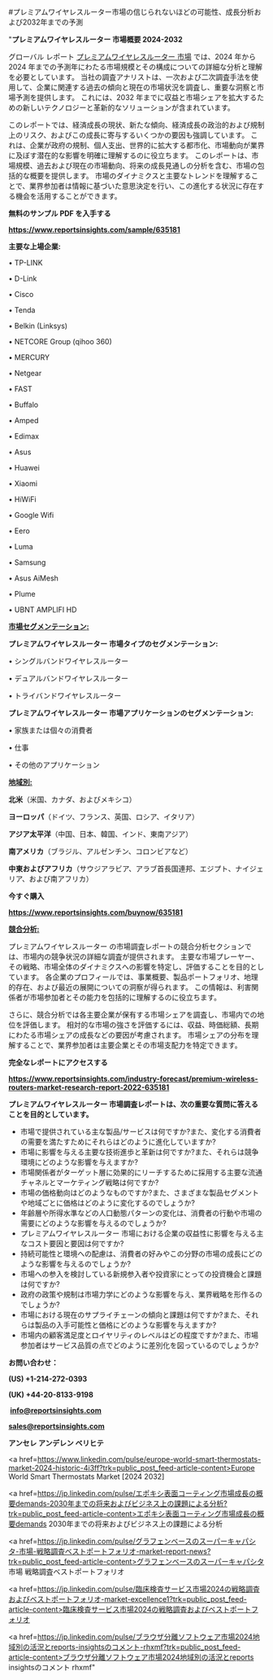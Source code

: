 #プレミアムワイヤレスルーター市場の信じられないほどの可能性、成長分析および2032年までの予測

"<strong>プレミアムワイヤレスルーター 市場概要 2024-2032</strong>

グローバル レポート <a href=https://www.reportsinsights.com/sample/635181>プレミアムワイヤレスルーター 市場</a> では、2024 年から 2024 年までの予測年にわたる市場規模とその構成についての詳細な分析と理解を必要としています。 当社の調査アナリストは、一次および二次調査手法を使用して、企業に関連する過去の傾向と現在の市場状況を調査し、重要な洞察と市場予測を提供します。 これには、2032 年までに収益と市場シェアを拡大​​するための新しいテクノロジーと革新的なソリューションが含まれています。

このレポートでは、経済成長の現状、新たな傾向、経済成長の政治的および規制上のリスク、およびこの成長に寄与するいくつかの要因も強調しています。 これは、企業が政府の規制、個人支出、世界的に拡大する都市化、市場動向が業界に及ぼす潜在的な影響を明確に理解するのに役立ちます。 このレポートは、市場規模、過去および現在の市場動向、将来の成長見通しの分析を含む、市場の包括的な概要を提供します。 市場のダイナミクスと主要なトレンドを理解することで、業界参加者は情報に基づいた意思決定を行い、この進化する状況に存在する機会を活用することができます。

<strong><b>無料のサンプル PDF を入手する</b></strong>

<a href=https://www.reportsinsights.com/sample/635181><strong><u>https://www.reportsinsights.com/sample/635181</u></strong></a>

<strong>主要な上場企業:</strong>

• TP-LINK

• D-Link

• Cisco

• Tenda

• Belkin (Linksys)

• NETCORE Group (qihoo 360)

• MERCURY

• Netgear

• FAST

• Buffalo

• Amped

• Edimax

• Asus

• Huawei

• Xiaomi

• HiWiFi

• Google Wifi

• Eero

• Luma

• Samsung

• Asus AiMesh

• Plume

• UBNT AMPLIFI HD

<strong><u>市場セグメンテーション</u></strong><strong><u>:</u></strong>

<strong>プレミアムワイヤレスルーター 市場タイプのセグメンテーション:</strong>

• シングルバンドワイヤレスルーター

• デュアルバンドワイヤレスルーター

• トライバンドワイヤレスルーター

<strong>プレミアムワイヤレスルーター 市場アプリケーションのセグメンテーション:</strong>

• 家族または個々の消費者

• 仕事

• その他のアプリケーション

<strong><u>地域別</u></strong><strong><u>:</u></strong>

<strong>北米</strong>（米国、カナダ、およびメキシコ）

<strong>ヨーロッパ</strong>（ドイツ、フランス、英国、ロシア、イタリア）

<strong>アジア太平洋</strong>（中国、日本、韓国、インド、東南アジア）

<strong>南アメリカ</strong>（ブラジル、アルゼンチン、コロンビアなど）

<strong>中東およびアフリカ</strong>（サウジアラビア、アラブ首長国連邦、エジプト、ナイジェリア、および南アフリカ）

<strong>今すぐ購入</strong>

<a href=https://www.reportsinsights.com/buynow/635181><strong><u>https://www.reportsinsights.com/buynow/635181</u></strong></a>

<strong><u>競合分析:</u></strong>

プレミアムワイヤレスルーター の市場調査レポートの競合分析セクションでは、市場内の競争状況の詳細な調査が提供されます。 主要な市場プレーヤー、その戦略、市場全体のダイナミクスへの影響を特定し、評価することを目的としています。 各企業のプロフィールでは、事業概要、製品ポートフォリオ、地理的存在、および最近の展開についての洞察が得られます。 この情報は、利害関係者が市場参加者とその能力を包括的に理解するのに役立ちます。

さらに、競合分析では各主要企業が保有する市場シェアを調査し、市場内での地位を評価します。 相対的な市場の強さを評価するには、収益、時価総額、長期にわたる市場シェアの成長などの要因が考慮されます。 市場シェアの分布を理解することで、業界参加者は主要企業とその市場支配力を特定できます。

<strong>完全なレポートにアクセスする</strong>

<a href=https://www.reportsinsights.com/industry-forecast/premium-wireless-routers-market-research-report-2022-635181><strong><u><b>https://www.reportsinsights.com/industry-forecast/premium-wireless-routers-market-research-report-2022-635181</b></u></strong></a>

<strong><b>プレミアムワイヤレスルーター 市場調査レポートは、次の重要な質問に答えることを目的としています。</b></strong>
<ul>
  <li>市場で提供されている主な製品/サービスは何ですか?また、変化する消費者の需要を満たすためにそれらはどのように進化していますか?</li>
  <li>市場に影響を与える主要な技術進歩と革新は何ですか?また、それらは競争環境にどのような影響を与えますか?</li>
  <li>市場関係者がターゲット層に効果的にリーチするために採用する主要な流通チャネルとマーケティング戦略は何ですか?</li>
  <li>市場の価格動向はどのようなものですか?また、さまざまな製品セグメントや地域ごとに価格はどのように変化するのでしょうか?</li>
  <li>年齢層や所得水準などの人口動態パターンの変化は、消費者の行動や市場の需要にどのような影響を与えるのでしょうか?</li>
  <li>プレミアムワイヤレスルーター 市場における企業の収益性に影響を与える主なコスト要因と要因は何ですか?</li>
  <li>持続可能性と環境への配慮は、消費者の好みやこの分野の市場の成長にどのような影響を与えるのでしょうか?</li>
  <li>市場への参入を検討している新規参入者や投資家にとっての投資機会と課題は何ですか?</li>
  <li>政府の政策や規制は市場力学にどのような影響を与え、業界戦略を形作るのでしょうか?</li>
  <li>市場における現在のサプライチェーンの傾向と課題は何ですか?また、それらは製品の入手可能性と価格にどのような影響を与えますか?</li>
  <li>市場内の顧客満足度とロイヤリティのレベルはどの程度ですか?また、市場参加者はサービス品質の点でどのように差別化を図っているのでしょうか?</li>
</ul>
<strong>お問い合わせ：</strong>

<strong>(US) +1-214-272-0393</strong>

<strong>(UK) +44-20-8133-9198</strong>

<strong> </strong><a href=info@reportsinsights.com><strong><u>info@reportsinsights.com</u></strong></a>

<a href=sales@reportsinsights.com><strong><u>sales@reportsinsights.com</u></strong></a>

<strong>アンセレ アンデレン ベリヒテ</strong>

<a href=https://www.linkedin.com/pulse/europe-world-smart-thermostats-market-2024-historic-4i3ff?trk=public_post_feed-article-content>Europe World Smart Thermostats Market [2024 2032]</a>

<a href=https://jp.linkedin.com/pulse/エポキシ表面コーティング市場成長の概要demands-2030年までの将来およびビジネス上の課題による分析?trk=public_post_feed-article-content>エポキシ表面コーティング市場成長の概要demands 2030年までの将来およびビジネス上の課題による分析</a>

<a href=https://jp.linkedin.com/pulse/グラフェンベースのスーパーキャパシタ-市場-戦略調査ベストポートフォリオ-market-report-news?trk=public_post_feed-article-content>グラフェンベースのスーパーキャパシタ 市場 戦略調査ベストポートフォリオ</a>

<a href=https://jp.linkedin.com/pulse/臨床検査サービス市場2024の戦略調査およびベストポートフォリオ-market-excellence1?trk=public_post_feed-article-content>臨床検査サービス市場2024の戦略調査およびベストポートフォリオ</a>

<a href=https://jp.linkedin.com/pulse/ブラウザ分離ソフトウェア市場2024地域別の活況とreports-insightsのコメント-rhxmf?trk=public_post_feed-article-content>ブラウザ分離ソフトウェア市場2024地域別の活況とreports insightsのコメント rhxmf</a>"
